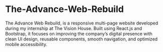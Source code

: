 # The-Advance-Web-Rebuild
The Advance Web Rebuild, is a responsive multi-page website developed during my internship at The Vision House. Built using React.js and Bootstrap, it focuses on improving the company’s digital presence with clean UI design, reusable components, smooth navigation, and optimized mobile accessibility. 
